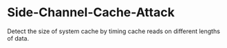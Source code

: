 # Side-Channel-Cache-Attack
Detect the size of system cache by timing cache reads on different lengths of data. 
